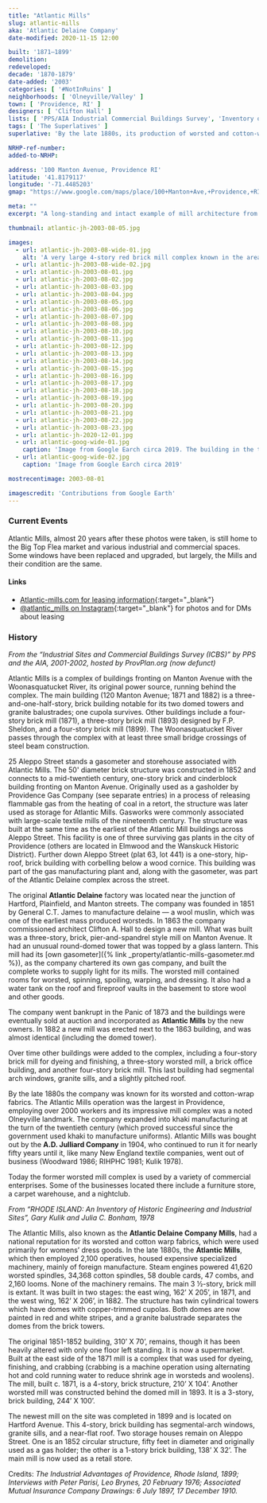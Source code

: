 ```yaml
---
title: "Atlantic Mills"
slug: atlantic-mills
aka: 'Atlantic Delaine Company'
date-modified: 2020-11-15 12:00

built: '1871–1899'
demolition:
redeveloped:
decade: '1870-1879'
date-added: '2003'
categories: [ '#NotInRuins' ]
neighborhoods: [ 'Olneyville/Valley' ]
town: [ 'Providence, RI' ]
designers: [ 'Clifton Hall' ]
lists: [ 'PPS/AIA Industrial Commercial Buildings Survey', 'Inventory of Historic Engineering & Industrial Sites 1978' ]
tags: [ 'The Superlatives' ]
superlative: 'By the late 1880s, its production of worsted and cotton-wrap fabric was the largest in Providence, employing over 2000 workers'

NRHP-ref-number:
added-to-NRHP:

address: '100 Manton Avenue, Providence RI'
latitude: '41.8179117'
longitude: '-71.4485203'
gmap: "https://www.google.com/maps/place/100+Manton+Ave,+Providence,+RI+02909/@41.8179117,-71.4485203,17z/data=!3m1!4b1!4m5!3m4!1s0x89e445910ab25a59:0x5b2179ae65de616c!8m2!3d41.8179117!4d-71.4463316"

meta: ""
excerpt: "A long-standing and intact example of mill architecture from the late 1800s, available as studio and commercial space"

thumbnail: atlantic-jh-2003-08-05.jpg

images:
  - url: atlantic-jh-2003-08-wide-01.jpg
    alt: 'A very large 4-story red brick mill complex known in the area for its sintinct twin circular stair towers topped with onion domes painted with red and white vertical stripes'
  - url: atlantic-jh-2003-08-wide-02.jpg
  - url: atlantic-jh-2003-08-01.jpg
  - url: atlantic-jh-2003-08-02.jpg
  - url: atlantic-jh-2003-08-03.jpg
  - url: atlantic-jh-2003-08-04.jpg
  - url: atlantic-jh-2003-08-05.jpg
  - url: atlantic-jh-2003-08-06.jpg
  - url: atlantic-jh-2003-08-07.jpg
  - url: atlantic-jh-2003-08-08.jpg
  - url: atlantic-jh-2003-08-10.jpg
  - url: atlantic-jh-2003-08-11.jpg
  - url: atlantic-jh-2003-08-12.jpg
  - url: atlantic-jh-2003-08-13.jpg
  - url: atlantic-jh-2003-08-14.jpg
  - url: atlantic-jh-2003-08-15.jpg
  - url: atlantic-jh-2003-08-16.jpg
  - url: atlantic-jh-2003-08-17.jpg
  - url: atlantic-jh-2003-08-18.jpg
  - url: atlantic-jh-2003-08-19.jpg
  - url: atlantic-jh-2003-08-20.jpg
  - url: atlantic-jh-2003-08-21.jpg
  - url: atlantic-jh-2003-08-22.jpg
  - url: atlantic-jh-2003-08-23.jpg
  - url: atlantic-jh-2020-12-01.jpg
  - url: atlantic-goog-wide-01.jpg
    caption: 'Image from Google Earch circa 2019. The building in the top left fronting Hartford Avenue is independent of the mills.'
  - url: atlantic-goog-wide-02.jpg
    caption: 'Image from Google Earch circa 2019'

mostrecentimage: 2003-08-01

imagescredit: 'Contributions from Google Earth'
---
```


### Current Events

Atlantic Mills, almost 20 years after these photos were taken, is still home to the Big Top Flea market and various industrial and commercial spaces. Some windows have been replaced and upgraded, but largely, the Mills and their condition are the same.

#### Links

+ [Atlantic-mills.com for leasing information](//www.atlantic-mills.com){:target="_blank"}
+ [@atlantic_mills on Instagram](//www.instagram.com/atlantic_mills/){:target="_blank"} for photos and for DMs about leasing


### History

_From the “Industrial Sites and Commercial Buildings Survey (ICBS)” by PPS and the AIA, 2001-2002, hosted by ProvPlan.org (now defunct)_

Atlantic Mills is a complex of buildings fronting on Manton Avenue with the Woonasquatucket River, its original power source, running behind the complex. The main building (120 Manton Avenue; 1871 and 1882) is a three-and-one-half-story, brick building notable for its two domed towers and granite balustrades; one cupola survives. Other buildings include a four-story brick mill (1871), a three-story brick mill (1893) designed by F.P. Sheldon, and a four-story brick mill (1899). The Woonasquatucket River passes through the complex with at least three small bridge crossings of steel beam construction.

25 Aleppo Street stands a gasometer and storehouse associated with Atlantic Mills. The 50' diameter brick structure was constructed in 1852 and connects to a mid-twentieth century, one-story brick and cinderblock building fronting on Manton Avenue. Originally used as a gasholder by Providence Gas Company (see separate entries) in a process of releasing flammable gas from the heating of coal in a retort, the structure was later used as storage for Atlantic Mills. Gasworks were commonly associated with large-scale textile mills of the nineteenth century. The structure was built at the same time as the earliest of the Atlantic Mill buildings across Aleppo Street. This facility is one of three surviving gas plants in the city of Providence (others are located in Elmwood and the Wanskuck Historic District). Further down Aleppo Street (plat 63, lot 441) is a one-story, hip-roof, brick building with corbelling below a wood cornice. This building was part of the gas manufacturing plant and, along with the gasometer, was part of the Atlantic Delaine complex across the street.

The original **Atlantic Delaine** factory was located near the junction of Hartford, Plainfield, and Manton streets. The company was founded in 1851 by General C.T. James to manufacture delaine — a wool muslin, which was one of the earliest mass produced worsteds. In 1863 the company commissioned architect Clifton A. Hall to design a new mill. What was built was a three-story, brick, pier-and-spandrel style mill on Manton Avenue. It had an unusual round-domed tower that was topped by a glass lantern. This mill had its [own gasometer]({% link _property/atlantic-mills-gasometer.md %}), as the company chartered its own gas company, and built the complete works to supply light for its mills. The worsted mill contained rooms for worsted, spinning, spoiling, warping, and dressing. It also had a water tank on the roof and fireproof vaults in the basement to store wool and other goods.

The company went bankrupt in the Panic of 1873 and the buildings were eventually sold at auction and incorporated as **Atlantic Mills** by the new owners. In 1882 a new mill was erected next to the 1863 building, and was almost identical (including the domed tower).

Over time other buildings were added to the complex, including a four-story brick mill for dyeing and finishing, a three-story worsted mill, a brick office building, and another four-story brick mill. This last building had segmental arch windows, granite sills, and a slightly pitched roof.

By the late 1880s the company was known for its worsted and cotton-wrap fabrics. The Atlantic Mills operation was the largest in Providence, employing over 2000 workers and its impressive mill complex was a noted Olneyville landmark. The company expanded into khaki manufacturing at the turn of the twentieth century (which proved successful since the government used khaki to manufacture uniforms). Atlantic Mills was bought out by the **A.D. Julliard Company** in 1904, who continued to run it for nearly fifty years until it, like many New England textile companies, went out of business (Woodward 1986; RIHPHC 1981; Kulik 1978).

Today the former worsted mill complex is used by a variety of commercial enterprises. Some of the businesses located there include a furniture store, a carpet warehouse, and a nightclub.

_From “RHODE ISLAND: An Inventory of Historic Engineering and Industrial Sites”, Gary Kulik and Julia C. Bonham, 1978_

The Atlantic Mills, also known as the **Atlantic Delaine Company Mills**, had a national reputation for its worsted and cotton warp fabrics, which were used primarily for womens’ dress goods. In the late 1880s, the **Atlantic Mills**, which then employed 2,100 operatives, housed
expensive specialized machinery, mainly of foreign manufacture. Steam engines powered 41,620 worsted spindles, 34,368 cotton spindles, 58 double cards, 47 combs, and 2,160 looms. None of the machinery remains. The main 3 1⁄2-story, brick mill is extant. It was built in two stages: the east wing, 162’ X 205’, in 1871, and the west wing, 162’ X 206’, in 1882. The structure has twin cylindrical towers which have domes with copper-trimmed cupolas. Both domes are now painted in red and white stripes, and a granite balustrade separates the domes from the brick towers.

The original 1851-1852 building, 310’ X 70’, remains, though it has been heavily altered with only one floor left standing. It is now a supermarket. Built at the east side of the 1871 mill is a complex that was used for dyeing, finishing, and crabbing (crabbing is a machine operation using alternating hot and cold running water to reduce shrink age in worsteds and woolens). The mill, built c. 1871, is a 4-story, brick structure, 210’ X 104’. Another worsted mill was constructed behind the domed mill in 1893. It is a 3-story, brick building, 244’ X 100’.

The newest mill on the site was completed in 1899 and is located on Hartford Avenue. This 4-story, brick building has segmental-arch windows, granite sills, and a near-flat roof. Two storage houses remain on Aleppo Street. One is an 1852 circular structure, fifty feet in diameter and originally used as a gas holder; the other is a 1-story brick building, 138’ X 32’. The main mill is now used as a retail store.

Credits: _The Industrial Advantages of Providence, Rhode Island, 1899; Interviews with Peter Parisi, Leo Brynes, 20 February 1976; Associated Mutual Insurance Company Drawings: 6 July 1897, 17 December 1910._
